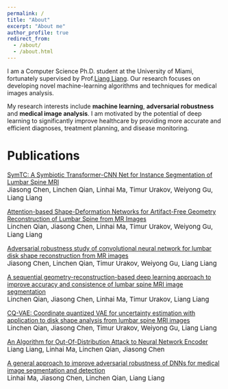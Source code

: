 ```yaml
---
permalink: /
title: "About"
excerpt: "About me"
author_profile: true
redirect_from: 
  - /about/
  - /about.html
---
```

I am a Computer Science Ph.D. student at the University of Miami, fortunately supervised by Prof.[Liang Liang](https://liangbright.wordpress.com/). Our research focuses on developing novel machine-learning algorithms and techniques for medical images analysis. 

My research interests include **machine learning**, **adversarial robustness** and **medical image analysis**. I am motivated by the potential of deep learning to significantly improve healthcare by providing more accurate and efficient diagnoses, treatment planning, and disease monitoring.

Publications
======

[SymTC: A Symbiotic Transformer-CNN Net for Instance Segmentation of Lumbar Spine MRI](https://www.sciencedirect.com/science/article/abs/pii/S0010482524008801)<br>
<span style="font-size:4mm;">Jiasong Chen, Linchen Qian, Linhai Ma, Timur Urakov, Weiyong Gu, Liang Liang </span> <br>

[Attention-based Shape-Deformation Networks for Artifact-Free Geometry Reconstruction of Lumbar Spine from MR Images](https://arxiv.org/abs/2404.00231)<br>
<span style="font-size:4mm;">Linchen Qian, Jiasong Chen, Linhai Ma, Timur Urakov, Weiyong Gu, Liang Liang </span> <br>

[Adversarial robustness study of convolutional neural network for lumbar disk shape reconstruction from MR images](https://www.spiedigitallibrary.org/conference-proceedings-of-spie/11596/1159615/Adversarial-robustness-study-of-convolutional-neural-network-for-lumbar-disk/10.1117/12.2580852.short#_=)<br>
<span style="font-size:4mm;">Jiasong Chen, Linchen Qian, Timur Urakov, Weiyong Gu, Liang Liang </span> <br>

[A sequential geometry-reconstruction-based deep learning approach to improve accuracy and consistence of lumbar spine MRI image segmentation](https://www.spiedigitallibrary.org/conference-proceedings-of-spie/12926/1292634/A-sequential-geometry-reconstruction-based-deep-learning-approach-to-improve/10.1117/12.3007064.short)<br>
<span style="font-size:4mm;">Linchen Qian, Jiasong Chen, Linhai Ma, Timur Urakov, Liang Liang </span> <br>

[CQ-VAE: Coordinate quantized VAE for uncertainty estimation with application to disk shape analysis from lumbar spine MRI images](https://ieeexplore.ieee.org/abstract/document/9356321)<br>
<span style="font-size:4mm;">Linchen Qian, Jiasong Chen, Timur Urakov, Weiyong Gu, Liang Liang </span> <br>

[An Algorithm for Out-Of-Distribution Attack to Neural Network Encoder](https://arxiv.org/abs/2009.08016)<br>
<span style="font-size:4mm;">Liang Liang, Linhai Ma, Linchen Qian, Jiasong Chen </span> <br>

[A general approach to improve adversarial robustness of DNNs for medical image segmentation and detection](https://spie.org/MI/conferencedetails/medical-image-processing)<br>
<span style="font-size:4mm;">Linhai Ma, Jiasong Chen, Linchen Qian, Liang Liang </span> <br>

<script type='text/javascript' id='clustrmaps' src='//cdn.clustrmaps.com/map_v2.js?cl=ffffff&w=102&t=n&d=br2L9RLdJu5Sm8ZPSB0T64tvmo0JP_29rfSMutk_W0Q'></script>
